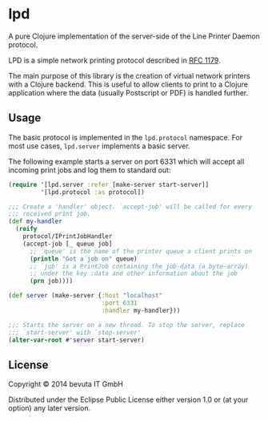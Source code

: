 # lpd

A pure Clojure implementation of the server-side of the Line Printer
Daemon protocol.

LPD is a simple network printing protocol described in
[RFC 1179](https://www.ietf.org/rfc/rfc1179.txt). 

The main purpose of this library is the creation of virtual network
printers with a Clojure backend. This is useful to allow clients to
print to a Clojure application where the data (usually Postscript or
PDF) is handled further.

## Usage

The basic protocol is implemented in the `lpd.protocol` namespace. For
most use cases, `lpd.server` implements a basic server.

The following example starts a server on port 6331 which will accept
all incoming print jobs and log them to standard out:

```clojure
(require '[lpd.server :refer [make-server start-server]]
         '[lpd.protocol :as protocol])

;;; Create a 'handler' object. `accept-job' will be called for every
;;; received print job.
(def my-handler
  (reify
    protocol/IPrintJobHandler
    (accept-job [_ queue job]
      ;; `queue' is the name of the printer queue a client prints on
      (println "Got a job on" queue)
      ;; `job' is a PrintJob containing the job-data (a byte-array)
      ;; under the key :data and other information about the job
      (prn job))))

(def server (make-server {:host "localhost"
                          :port 6331
                          :handler my-handler}))

;;; Starts the server on a new thread. To stop the server, replace
;;; `start-server' with `stop-server'
(alter-var-root #'server start-server)
```

## License

Copyright © 2014 bevuta IT GmbH

Distributed under the Eclipse Public License either version 1.0 or (at
your option) any later version.
